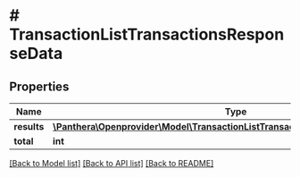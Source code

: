 # # TransactionListTransactionsResponseData

## Properties

Name | Type | Description | Notes
------------ | ------------- | ------------- | -------------
**results** | [**\Panthera\Openprovider\Model\TransactionListTransactionsResponseDataResults[]**](TransactionListTransactionsResponseDataResults.md) |  | [optional]
**total** | **int** |  | [optional]

[[Back to Model list]](../../README.md#models) [[Back to API list]](../../README.md#endpoints) [[Back to README]](../../README.md)
